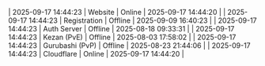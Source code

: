 | 2025-09-17 14:44:23 | Website | Online | 2025-09-17 14:44:20 |
| 2025-09-17 14:44:23 | Registration | Offline | 2025-09-09 16:40:23 |
| 2025-09-17 14:44:23 | Auth Server | Offline | 2025-08-18 09:33:31 |
| 2025-09-17 14:44:23 | Kezan (PvE) | Offline | 2025-08-03 17:58:02 |
| 2025-09-17 14:44:23 | Gurubashi (PvP) | Offline | 2025-08-23 21:44:06 |
| 2025-09-17 14:44:23 | Cloudflare | Online | 2025-09-17 14:44:20 |
